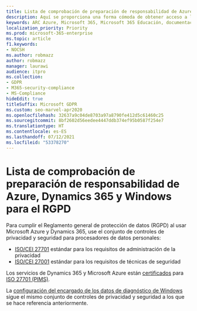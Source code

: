 ```yaml
---
title: Lista de comprobación de preparación de responsabilidad de Azure, Dynamics 365 y Windows para el RGPD
description: Aquí se proporciona una forma cómoda de obtener acceso a la información que puede que sea necesaria para cumplir con el RGPD al usar Microsoft Azure.
keywords: ARC Azure, Microsoft 365, Microsoft 365 Educación, documentación de Microsoft 365, RGPD
localization_priority: Priority
ms.prod: microsoft-365-enterprise
ms.topic: article
f1.keywords:
- NOCSH
ms.author: robmazz
author: robmazz
manager: laurawi
audience: itpro
ms.collection:
- GDPR
- M365-security-compliance
- MS-Compliance
hideEdit: true
titleSuffix: Microsoft GDPR
ms.custom: seo-marvel-apr2020
ms.openlocfilehash: 32637a9c04de8703a97a8790fe412d5c61460c25
ms.sourcegitcommit: 8bf2602d56eedee4447ddb374ef95b0587f254e7
ms.translationtype: HT
ms.contentlocale: es-ES
ms.lasthandoff: 07/12/2021
ms.locfileid: "53378270"
---
```

# <a name="azure-dynamics-365-and-windows-accountability-readiness-checklist-for-the-gdpr"></a>Lista de comprobación de preparación de responsabilidad de Azure, Dynamics 365 y Windows para el RGPD

Para cumplir el Reglamento general de protección de datos (RGPD) al usar Microsoft Azure y Dynamics 365, use el conjunto de controles de privacidad y seguridad para procesadores de datos personales:

- [ISO/CEI 27701](https://www.iso.org/standard/71670.html) estándar para los requisitos de administración de la privacidad
- [ISO/CEI 27001](https://www.iso.org/standard/54534.html) estándar para los requisitos de técnicas de seguridad

Los servicios de Dynamics 365 y Microsoft Azure están [certificados](https://servicetrust.microsoft.com/ViewPage/MSComplianceGuideV3?command=Download&downloadType=Document&downloadId=00af6c3e-7f3e-4e0d-8b0e-79f45ef2cef1&tab=7027ead0-3d6b-11e9-b9e1-290b1eb4cdeb&docTab=7027ead0-3d6b-11e9-b9e1-290b1eb4cdeb_ISO_Reports) para [ISO 27701 (PIMS)](offering-iso-27701.md).

La [configuración del encargado de los datos de diagnóstico de Windows](/windows/privacy/configure-windows-diagnostic-data-in-your-organization) sigue el mismo conjunto de controles de privacidad y seguridad a los que se hace referencia anteriormente.